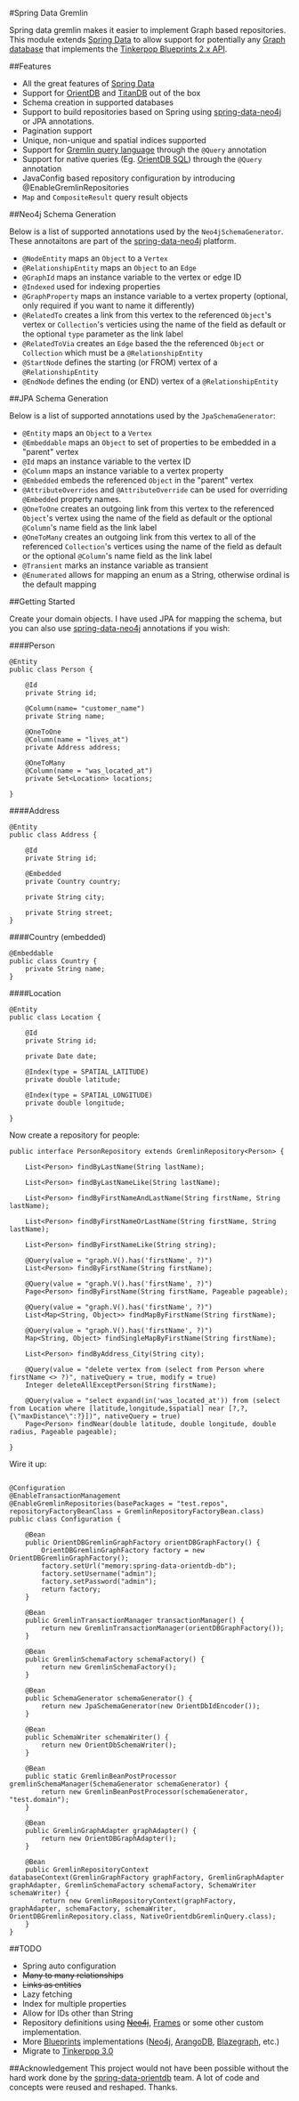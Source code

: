 #Spring Data Gremlin

Spring data gremlin makes it easier to implement Graph based repositories. This module extends [Spring Data](http://projects.spring.io/spring-data) to allow support for potentially any [Graph database](https://en.wikipedia.org/wiki/Graph_database) that implements the [Tinkerpop Blueprints 2.x API](https://github.com/tinkerpop/blueprints/wiki). 

##Features

- All the great features of [Spring Data](http://projects.spring.io/spring-data)
- Support for [OrientDB](http://orientdb.com) and [TitanDB](http://s3.thinkaurelius.com/docs/titan/current)  out of the box
- Schema creation in supported databases
- Support to build repositories based on Spring using [spring-data-neo4j](http://docs.spring.io/spring-data/neo4j/docs/current/reference/html/#reference_programming-model_annotations) or JPA annotations.
- Pagination support
- Unique, non-unique and spatial indices supported
- Support for [Gremlin query language](http://gremlin.tinkerpop.com/) through the ```@Query``` annotation
- Support for native queries (Eg. [OrientDB SQL](http://orientdb.com/docs/2.0/orientdb.wiki/SQL-Query.html)) through the ```@Query``` annotation
- JavaConfig based repository configuration by introducing @EnableGremlinRepositories
- ```Map``` and ```CompositeResult``` query result objects

##Neo4j Schema Generation

Below is a list of supported annotations used by the ```Neo4jSchemaGenerator```. These annotaitons are part of the [spring-data-neo4j](http://docs.spring.io/spring-data/neo4j/docs/current/reference/html/#reference_programming-model_annotations) platform.


- ```@NodeEntity``` maps an ```Object``` to a ```Vertex```
- ```@RelationshipEntity``` maps an ```Object``` to an ```Edge```
- ```@GraphId``` maps an instance variable to the vertex or edge ID
- ```@Indexed``` used for indexing properties
- ```@GraphProperty``` maps an instance variable to a vertex property (optional, only required if you want to name it differently)
- ```@RelatedTo``` creates a link from this vertex to the referenced ```Object```'s vertex or ```Collection```'s verticies using the name of the field as default or the optional ```type``` parameter as the link label
- ```@RelatedToVia``` creates an ```Edge``` based the the referenced ```Object``` or ```Collection``` which must be a ```@RelationshipEntity```
- ```@StartNode``` defines the starting (or FROM) vertex of a ```@RelationshipEntity```
- ```@EndNode``` defines the ending (or END) vertex of a ```@RelationshipEntity```

##JPA Schema Generation

Below is a list of supported annotations used by the ```JpaSchemaGenerator```:

- ```@Entity``` maps an ```Object``` to a ```Vertex```
- ```@Embeddable``` maps an ```Object``` to set of properties to be embedded in a "parent" vertex
- ```@Id``` maps an instance variable to the vertex ID
- ```@Column``` maps an instance variable to a vertex property
- ```@Embedded``` embeds the referenced ```Object``` in the "parent" vertex
- ```@AttributeOverrides``` and ```@AttributeOverride``` can be used for overriding ```@Embedded``` property names.   
- ```@OneToOne``` creates an outgoing link from this vertex to the referenced ```Object```'s vertex using the name of the field as default or the optional ```@Column```'s name field as the link label
- ```@OneToMany``` creates an outgoing link from this vertex to all of the referenced ```Collection```'s vertices using the name of the field as default or the optional ```@Column```'s name field as the link label
- ```@Transient``` marks an instance variable as transient
- ```@Enumerated``` allows for mapping an enum as a String, otherwise ordinal is the default mapping

##Getting Started

Create your domain objects. I have used JPA for mapping the schema, but you can also use [spring-data-neo4j](http://docs.spring.io/spring-data/neo4j/docs/current/reference/html/#reference_programming-model_annotations) annotations if you wish:

####Person

```
@Entity
public class Person {

    @Id
    private String id;

    @Column(name= "customer_name")
    private String name;

    @OneToOne
    @Column(name = "lives_at")
    private Address address;

    @OneToMany
    @Column(name = "was_located_at")
    private Set<Location> locations;

}
```

####Address

```
@Entity
public class Address {

    @Id
    private String id;

    @Embedded
    private Country country;

    private String city;

    private String street;
}
```

####Country (embedded)

```
@Embeddable
public class Country {
	private String name;
}
```

####Location

```
@Entity
public class Location {

    @Id
    private String id;
    
    private Date date;

    @Index(type = SPATIAL_LATITUDE)
    private double latitude;
    
    @Index(type = SPATIAL_LONGITUDE)
    private double longitude;

}
```

Now create a repository for people:

```
public interface PersonRepository extends GremlinRepository<Person> {

    List<Person> findByLastName(String lastName);

    List<Person> findByLastNameLike(String lastName);

    List<Person> findByFirstNameAndLastName(String firstName, String lastName);

    List<Person> findByFirstNameOrLastName(String firstName, String lastName);

    List<Person> findByFirstNameLike(String string);

    @Query(value = "graph.V().has('firstName', ?)")
    List<Person> findByFirstName(String firstName);

    @Query(value = "graph.V().has('firstName', ?)")
    Page<Person> findByFirstName(String firstName, Pageable pageable);

    @Query(value = "graph.V().has('firstName', ?)")
    List<Map<String, Object>> findMapByFirstName(String firstName);

    @Query(value = "graph.V().has('firstName', ?)")
    Map<String, Object> findSingleMapByFirstName(String firstName);

    List<Person> findByAddress_City(String city);

    @Query(value = "delete vertex from (select from Person where firstName <> ?)", nativeQuery = true, modify = true)
    Integer deleteAllExceptPerson(String firstName);

    @Query(value = "select expand(in('was_located_at')) from (select from Location where [latitude,longitude,$spatial] near [?,?,{\"maxDistance\":?}])", nativeQuery = true)
    Page<Person> findNear(double latitude, double longitude, double radius, Pageable pageable);

}

```

Wire it up:

```

@Configuration
@EnableTransactionManagement
@EnableGremlinRepositories(basePackages = "test.repos", repositoryFactoryBeanClass = GremlinRepositoryFactoryBean.class)
public class Configuration {

    @Bean
    public OrientDBGremlinGraphFactory orientDBGraphFactory() {
        OrientDBGremlinGraphFactory factory = new OrientDBGremlinGraphFactory();
        factory.setUrl("memory:spring-data-orientdb-db");
        factory.setUsername("admin");
        factory.setPassword("admin");
        return factory;
    }

    @Bean
    public GremlinTransactionManager transactionManager() {
        return new GremlinTransactionManager(orientDBGraphFactory());
    }

    @Bean
    public GremlinSchemaFactory schemaFactory() {
        return new GremlinSchemaFactory();
    }

    @Bean
    public SchemaGenerator schemaGenerator() {
        return new JpaSchemaGenerator(new OrientDbIdEncoder());
    }

    @Bean
    public SchemaWriter schemaWriter() {
        return new OrientDbSchemaWriter();
    }

    @Bean
    public static GremlinBeanPostProcessor gremlinSchemaManager(SchemaGenerator schemaGenerator) {
        return new GremlinBeanPostProcessor(schemaGenerator, "test.domain");
    }

    @Bean
    public GremlinGraphAdapter graphAdapter() {
        return new OrientDBGraphAdapter();
    }

    @Bean
    public GremlinRepositoryContext databaseContext(GremlinGraphFactory graphFactory, GremlinGraphAdapter graphAdapter, GremlinSchemaFactory schemaFactory, SchemaWriter schemaWriter) {
        return new GremlinRepositoryContext(graphFactory, graphAdapter, schemaFactory, schemaWriter, OrientDBGremlinRepository.class, NativeOrientdbGremlinQuery.class);
    }
}
```

##TODO

- Spring auto configuration 
- ~~Many to many relationships~~
- ~~Links as entities~~
- Lazy fetching
- Index for multiple properties
- Allow for IDs other than String
- Repository definitions using ~~[Neo4j](http://docs.spring.io/spring-data/neo4j/docs/current/reference/html/#reference_programming-model_annotations)~~, [Frames](http://frames.tinkerpop.com) or some other custom implementation.
- More [Blueprints](https://github.com/tinkerpop/blueprints/wiki) implementations ([Neo4j](https://en.wikipedia.org/wiki/Neo4j), [ArangoDB](https://www.arangodb.com), [Blazegraph](http://www.blazegraph.com/bigdata), etc.)
- Migrate to [Tinkerpop 3.0](http://www.tinkerpop.com/docs/3.0.0.M1/)

##Acknowledgement
This project would not have been possible without the hard work done by the [spring-data-orientdb](https://github.com/orientechnologies/spring-data-orientdb) team. A lot of code and concepts were reused and reshaped. Thanks.

